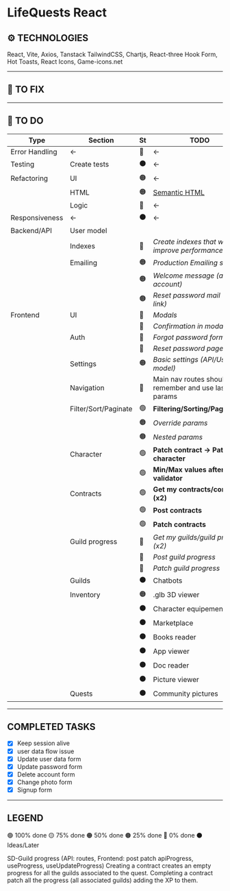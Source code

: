# LifeQuests React

## ⚙️ TECHNOLOGIES
React, Vite, Axios, Tanstack
TailwindCSS, Chartjs, React-three
Hook Form, Hot Toasts, React Icons, Game-icons.net
___

## 🔧 TO FIX

___

## 🔳 TO DO
| Type           | Section              | St  | TODO                                                                        |
| -------------- | -------------------- | --- | --------------------------------------------------------------------------- |
| Error Handling | ←                    | 🔴  | ←                                                                           |
| Testing        | Create tests         | ⚫   | ←                                                                           |
| Refactoring    | UI                   | 🟠  | ←                                                                           |
|                | HTML                 | 🟠  | [Semantic HTML](https://www.w3schools.com/html/html5_semantic_elements.asp) |
|                | Logic                | 🔴  | ←                                                                           |
| Responsiveness | ←                    | ⚫   | ←                                                                           |
| Backend/API    | User model           |     |                                                                             |
|                | Indexes              | 🔴  | *Create indexes that will improve performances*                             |
|                | Emailing             | 🟠  | *Production Emailing service*                                               |
|                |                      | 🟠  | *Welcome message (activate account)*                                        |
|                |                      | 🟠  | *Reset password mail (reset link)*                                          |
| Frontend       | UI                   | 🔴  | *Modals*                                                                    |
|                |                      | 🔴  | *Confirmation in modal*                                                     |
|                | Auth                 | 🔴  | *Forgot password form*                                                      |
|                |                      | 🔴  | *Reset password page+form*                                                  |
|                | Settings             | 🟠  | *Basic settings (API/User model)*                                           |
|                | Navigation           | 🔴  | Main nav routes should remember and use last params                         |
|                | Filter/Sort/Paginate | 🟢  | **Filtering/Sorting/Paginating**                                            |
|                |                      | 🟠  | *Override params*                                                           |
|                |                      | 🟠  | *Nested params*                                                             |
|                | Character            | 🟢  | **Patch contract → Patch character**                                        |
|                |                      | 🟢  | **Min/Max values after patch validator**                                    |
|                | Contracts            | 🟢  | **Get my contracts/contract (x2)**                                          |
|                |                      | 🟢  | **Post contracts**                                                          |
|                |                      | 🟢  | **Patch contracts**                                                         |
|                | Guild progress       | 🔴  | *Get my guilds/guild progress (x2)*                                         |
|                |                      | 🔴  | *Post guild progress*                                                       |
|                |                      | 🔴  | *Patch guild progress*                                                      |
|                | Guilds               | ⚫   | Chatbots                                                                    |
|                | Inventory            | 🟠  | .glb 3D viewer                                                              |
|                |                      | ⚫   | Character equipement/perks                                                  |
|                |                      | ⚫   | Marketplace                                                                 |
|                |                      | ⚫   | Books reader                                                                |
|                |                      | ⚫   | App viewer                                                                  |
|                |                      | ⚫   | Doc reader                                                                  |
|                |                      | ⚫   | Picture viewer                                                              |
|                | Quests               | ⚫   | Community pictures                                                          |

___

## COMPLETED TASKS
- [x] Keep session alive
- [x] user data flow issue
- [x] Update user data form
- [x] Update password form
- [x] Delete account form
- [x] Change photo form
- [x] Signup form

___

## LEGEND
🟢 100% done
🟡 75% done
🟠 50% done
🟤 25% done
🔴 0% done
⚫ Ideas/Later

SD-Guild progress (API: routes, Frontend: post patch apiProgress, useProgress, useUpdateProgress) Creating a contract creates an empty progress for all the guilds associated to the quest. Completing a contract patch all the progress (all associated guilds) adding the XP to them.
